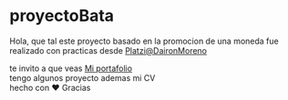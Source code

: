 # proyectoBata
Hola, que tal este proyecto basado en la promocion de una moneda fue realizado con practicas desde [Platzi@DaironMoreno](https://platzi.com/p/daironmoreno/)

te invito a que veas [Mi portafolio](https://sistemasdyms.github.io/) <br>
tengo algunos proyecto ademas mi CV <br>
hecho con :heart:  Gracias<br>

